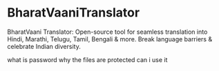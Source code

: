 # BharatVaaniTranslator
BharatVaani Translator: Open-source tool for seamless translation into Hindi, Marathi, Telugu, Tamil, Bengali &amp; more. Break language barriers &amp; celebrate Indian diversity.

what is password why the files are protected can i use it

